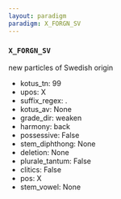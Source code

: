 ```yaml
---
layout: paradigm
paradigm: X_FORGN_SV
---
```

### ` X_FORGN_SV `

new particles of Swedish origin
* kotus_tn: 99
* upos: X
* suffix_regex: .
* kotus_av: None
* grade_dir: weaken
* harmony: back
* possessive: False
* stem_diphthong: None
* deletion: None
* plurale_tantum: False
* clitics: False
* pos: X
* stem_vowel: None
